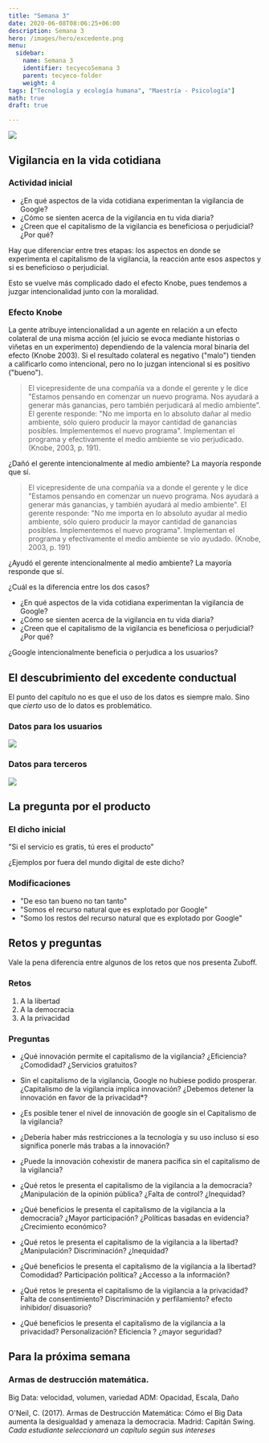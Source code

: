 ```yaml
---
title: "Semana 3"
date: 2020-06-08T08:06:25+06:00
description: Semana 3
hero: /images/hero/excedente.png
menu:
  sidebar:
    name: Semana 3
    identifier: tecyecoSemana 3
    parent: tecyeco-folder
    weight: 4
tags: ["Tecnología y ecología humana", "Maestría - Psicología"]
math: true
draft: true

---
```

![](/images/site/borde.jpg)


## Vigilancia en la vida cotidiana


### Actividad inicial

- ¿En qué aspectos de la vida cotidiana experimentan la vigilancia de Google?
- ¿Cómo se sienten acerca de la vigilancia en tu vida diaria?
- ¿Creen que el capitalismo de la vigilancia es beneficiosa o perjudicial? ¿Por qué?


Hay que diferenciar entre tres etapas: los aspectos en donde se experimenta el capitalismo de la vigilancia, la reacción ante esos aspectos y si es beneficioso o perjudicial.

Esto se vuelve más complicado dado el efecto Knobe, pues tendemos a juzgar intencionalidad junto con la moralidad.

### Efecto Knobe

La gente atribuye intencionalidad a un agente en relación a un efecto colateral de una misma acción (el juicio se evoca mediante historias o viñetas en un experimento) dependiendo de la valencia moral binaria del efecto (Knobe 2003). Si el resultado colateral es negativo ("malo") tienden a calificarlo como intencional, pero no lo juzgan intencional si es positivo ("bueno"). 




> El vicepresidente de una compañía va a donde el gerente y le dice "Estamos pensando en comenzar un nuevo programa. Nos ayudará a generar más ganancias, pero también perjudicará al medio ambiente". El gerente responde: "No me importa en lo absoluto dañar al medio ambiente, sólo quiero producir la mayor cantidad de ganancias posibles. Implementemos el nuevo programa". Implementan el programa y efectivamente el medio ambiente se vio perjudicado. (Knobe, 2003, p. 191).

¿Dañó el gerente intencionalmente al medio ambiente? La mayoría responde que sí. 


> El vicepresidente de una compañía va a donde el gerente y le dice "Estamos pensando en comenzar un nuevo programa. Nos ayudará a generar más ganancias, y también ayudará al medio ambiente". El gerente responde: "No me importa en lo absoluto ayudar al medio ambiente, sólo quiero producir la mayor cantidad de ganancias posibles. Implementemos el nuevo programa". Implementan el programa y efectivamente el medio ambiente se vio ayudado. (Knobe, 2003, p. 191)

¿Ayudó el gerente intencionalmente al medio ambiente? La mayoría responde que sí. 

¿Cuál es la diferencia entre los dos casos?



- ¿En qué aspectos de la vida cotidiana experimentan la vigilancia de Google?
- ¿Cómo se sienten acerca de la vigilancia en tu vida diaria?
- ¿Creen que el capitalismo de la vigilancia es beneficiosa o perjudicial? ¿Por qué?

¿Google intencionalmente beneficia o perjudica a los usuarios?


## El descubrimiento del excedente conductual


El punto del capítulo no es que el uso de los datos es siempre malo. Sino que *cierto* uso de lo datos es problemático. 


### Datos para los usuarios 


![](/img/19.png)



### Datos para terceros


![](/img/18.png)



## La pregunta por el producto

### El dicho inicial

"Si el servicio es gratis, tú eres el producto"

¿Ejemplos por fuera del mundo digital de este dicho?

### Modificaciones
- "De eso tan bueno no tan tanto"
- "Somos el recurso natural que es explotado por Google"
- "Somo los restos del recurso natural que es explotado por Google"


## Retos y preguntas

Vale la pena diferencia entre algunos de los retos que nos presenta Zuboff.

### Retos
1. A la libertad
1. A la democracia
1. A la privacidad 

### Preguntas

- ¿Qué innovación permite el capitalismo de la vigilancia? ¿Eficiencia? ¿Comodidad? ¿Servicios gratuitos?

- Sin el capitalismo de la vigilancia, Google no hubiese podido prosperar. ¿Capitalismo de la vigilancia implica innovación? ¿Debemos detener la innovación en favor de la privacidad*?

- ¿Es posible tener el nivel de innovación de google sin el Capitalismo de la vigilancia?

- ¿Debería haber más restricciones a la tecnología y su uso incluso si eso significa ponerle más trabas a la innovación?

- ¿Puede la innovación cohexistir de manera pacífica sin el capitalismo de la vigilancia?


- ¿Qué retos le presenta el capitalismo de la vigilancia a la democracia? ¿Manipulación de la opinión pública? ¿Falta de control? ¿Inequidad?

- ¿Qué beneficios le presenta el capitalismo de la vigilancia a la democracia? ¿Mayor participación? ¿Políticas basadas en evidencia? ¿Crecimiento económico?

- ¿Qué retos le presenta el capitalismo de la vigilancia a la libertad? ¿Manipulación? Discriminación? ¿Inequidad?

- ¿Qué beneficios le presenta el capitalismo de la vigilancia a la libertad? Comodidad? Participación política? ¿Accesso a la información?


- ¿Qué retos le presenta el capitalismo de la vigilancia a la privacidad? Falta de consentimiento? Discriminación y perfilamiento? efecto inhibidor/ disuasorio?

- ¿Qué beneficios le presenta el capitalismo de la vigilancia a la privacidad? Personalización? Eficiencia ? ¿mayor seguridad?



## Para la próxima semana

### Armas de destrucción matemática. 

Big Data: velocidad, volumen, variedad
ADM: Opacidad, Escala, Daño

O'Neil, C. (2017). Armas de Destrucción Matemática: Cómo el Big Data aumenta la desigualdad y amenaza la democracia. Madrid: Capitán Swing. *Cada estudiante seleccionará un capítulo según sus intereses*